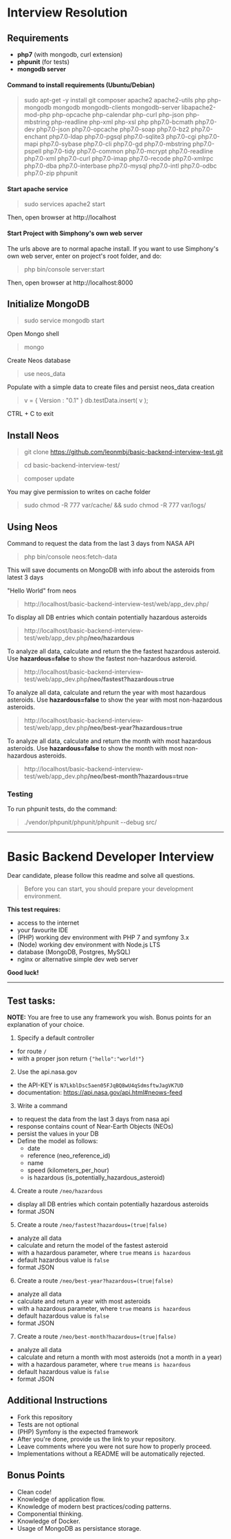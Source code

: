 # Interview Resolution

## Requirements
- **php7** (with mongodb, curl extension)
- **phpunit** (for tests)
- **mongodb server**

#### Command to install requirements (Ubuntu/Debian)
>sudo apt-get -y install git composer apache2 apache2-utils php php-mongodb mongodb mongodb-clients mongodb-server libapache2-mod-php php-opcache php-calendar php-curl php-json php-mbstring php-readline php-xml php-xsl php php7.0-bcmath php7.0-dev php7.0-json php7.0-opcache php7.0-soap php7.0-bz2 php7.0-enchant php7.0-ldap php7.0-pgsql php7.0-sqlite3 php7.0-cgi php7.0-mapi php7.0-sybase php7.0-cli php7.0-gd php7.0-mbstring php7.0-pspell php7.0-tidy php7.0-common php7.0-mcrypt php7.0-readline php7.0-xml php7.0-curl php7.0-imap php7.0-recode php7.0-xmlrpc php7.0-dba php7.0-interbase php7.0-mysql php7.0-intl php7.0-odbc php7.0-zip phpunit

#### Start apache service
>sudo services apache2 start

Then, open browser at http://localhost

#### Start Project with Simphony's own web server

The urls above are to normal apache install. If you want to use Simphony's own web server, enter on project's root folder, and do:

>php bin/console server:start

Then, open browser at http://localhost:8000

## Initialize MongoDB

>sudo service mongodb start


Open Mongo shell
>mongo

Create Neos database
>use neos_data

Populate with a simple data to create files and persist neos_data creation
>v = { Version : "0.1" }
>db.testData.insert( v );

CTRL + C to exit

## Install Neos
>git clone https://github.com/leonmbj/basic-backend-interview-test.git

>cd basic-backend-interview-test/

>composer update

You may give permission to writes on cache folder

>sudo chmod -R 777 var/cache/ && sudo chmod -R 777 var/logs/

## Using Neos

Command to request the data from the last 3 days from NASA API
>php bin/console neos:fetch-data 

This will save documents on MongoDB with info about the asteroids from latest 3 days 

"Hello World" from neos

>http://localhost/basic-backend-interview-test/web/app_dev.php/

To display all DB entries which contain potentially hazardous asteroids

>http://localhost/basic-backend-interview-test/web/app_dev.php<b>/neo/hazardous</b>


To analyze all data, calculate and return the the fastest hazardous asteroid. Use <b>hazardous=false</b> to show the fastest non-hazardous asteroid.

>http://localhost/basic-backend-interview-test/web/app_dev.php<b>/neo/fastest?hazardous=true</b>

To analyze all data, calculate and return the year with most hazardous asteroids. Use <b>hazardous=false</b> to show the year with most non-hazardous asteroids.

>http://localhost/basic-backend-interview-test/web/app_dev.php<b>/neo/best-year?hazardous=true</b>

To analyze all data, calculate and return the month with most hazardous asteroids. Use <b>hazardous=false</b> to show the month with most non-hazardous asteroids.

>http://localhost/basic-backend-interview-test/web/app_dev.php<b>/neo/best-month?hazardous=true</b>

### Testing

To run phpunit tests, do the command:

>./vendor/phpunit/phpunit/phpunit --debug src/




<hr>


# Basic Backend Developer Interview

Dear candidate, please follow this readme and solve all questions.

> Before you can start, you should prepare your development environment.

**This test requires:**
- access to the internet
- your favourite IDE
- (PHP) working dev environment with PHP 7 and symfony 3.x
- (Node) working dev environment with Node.js LTS
- database (MongoDB, Postgres, MySQL)
- nginx or alternative simple dev web server

**Good luck!**


--------


## Test tasks:

**NOTE:** You are free to use any framework you wish. Bonus points for an explanation of your choice.

1. Specify a default controller
  - for route `/`
  - with a proper json return `{"hello":"world!"}`

2. Use the api.nasa.gov
  - the API-KEY is `N7LkblDsc5aen05FJqBQ8wU4qSdmsftwJagVK7UD`
  - documentation: https://api.nasa.gov/api.html#neows-feed
  
3. Write a command
  - to request the data from the last 3 days from nasa api
  - response contains count of Near-Earth Objects (NEOs)
  - persist the values in your DB
  - Define the model as follows:
    - date
    - reference (neo_reference_id)
    - name
    - speed (kilometers_per_hour)
    - is hazardous (is_potentially_hazardous_asteroid)

4. Create a route `/neo/hazardous`
  - display all DB entries which contain potentially hazardous asteroids
  - format JSON

5. Create a route `/neo/fastest?hazardous=(true|false)`
  - analyze all data
  - calculate and return the model of the fastest asteroid
  - with a hazardous parameter, where `true` means `is hazardous`
  - default hazardous value is `false`
  - format JSON

6. Create a route `/neo/best-year?hazardous=(true|false)`
  - analyze all data
  - calculate and return a year with most asteroids
  - with a hazardous parameter, where `true` means `is hazardous`
  - default hazardous value is `false`
  - format JSON

7. Create a route `/neo/best-month?hazardous=(true|false)`
  - analyze all data
  - calculate and return a month with most asteroids (not a month in a year)
  - with a hazardous parameter, where `true` means `is hazardous`
  - default hazardous value is `false`
  - format JSON
   
## Additional Instructions

- Fork this repository
- Tests are not optional
- (PHP) Symfony is the expected framework
- After you're done, provide us the link to your repository.
- Leave comments where you were not sure how to properly proceed.
- Implementations without a README will be automatically rejected.

## Bonus Points

- Clean code!
- Knowledge of application flow.
- Knowledge of modern best practices/coding patterns.
- Componential thinking.
- Knowledge of Docker.
- Usage of MongoDB as persistance storage.
